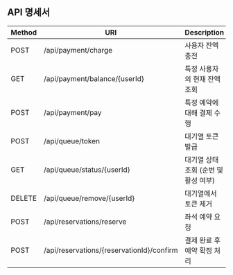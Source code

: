 
## API 명세서


| Method    | URI                                 | Description                     |
|----------|-------------------------------------|---------------------------------|
| POST     | /api/payment/charge                  | 사용자 잔액 충전                 |
| GET      | /api/payment/balance/{userId}       | 특정 사용자의 현재 잔액 조회     |
| POST     | /api/payment/pay                     | 특정 예약에 대해 결제 수행       |
| POST     | /api/queue/token                     | 대기열 토큰 발급                 |
| GET      | /api/queue/status/{userId}          | 대기열 상태 조회 (순번 및 활성 여부) |
| DELETE   | /api/queue/remove/{userId}          | 대기열에서 토큰 제거             |
| POST     | /api/reservations/reserve           | 좌석 예약 요청                   |
| POST     | /api/reservations/{reservationId}/confirm | 결제 완료 후 예약 확정 처리 |
